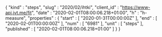 {
  "kind" : "steps",
  "slug" : "2020/02/ihtki",
  "client_id" : "https://www-api.jvt.me/fit",
  "date" : "2020-02-01T08:00:06.218+01:00",
  "h" : "h-measure",
  "properties" : {
    "start" : [ "2020-01-31T00:00:00Z" ],
    "end" : [ "2020-02-01T00:00:00Z" ],
    "num" : [ "6981" ],
    "unit" : [ "steps" ],
    "published" : [ "2020-02-01T08:00:06.218+01:00" ]
  }
}
